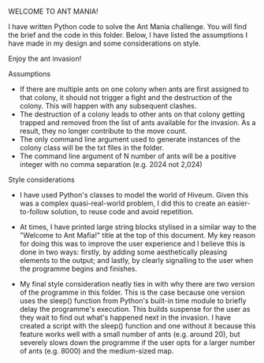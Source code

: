 WELCOME TO ANT MANIA!

I have written Python code to solve the Ant Mania challenge.
You will find the brief and the code in this folder.
Below, I have listed the assumptions I have made in my design and some considerations on style.

Enjoy the ant invasion!

Assumptions
- If there are multiple ants on one colony when ants are first assigned to that colony, it should not trigger a fight and the destruction of the colony. This will happen with any subsequent clashes.
- The destruction of a colony leads to other ants on that colony getting trapped and removed from the list of ants available for the invasion. As a result, they no longer contribute to the move count.
- The only command line argument used to generate instances of the colony class will be the txt files in the folder.
- The command line argument of N number of ants will be a positive integer with no comma separation (e.g. 2024 not 2,024)

Style considerations
- I have used Python's classes to model the world of Hiveum. Given this was a complex quasi-real-world problem, I did this to create an easier-to-follow solution, to reuse code and avoid repetition.

- At times, I have printed large string blocks stylised in a similar way to the "Welcome to Ant Mafia!" title at the top of this document. My key reason for doing this was to improve the user experience and I believe this is done in two ways: firstly, by adding some aesthetically pleasing elements to the output; and lastly, by clearly signalling to the user when the programme begins and finishes.

- My final style consideration neatly ties in with why there are two version of the programme in this folder. This is the case because one version uses the sleep() function from Python's built-in time module to briefly delay the programme's execution. This builds suspense for the user as they wait to find out what's happened next in the invasion. I have created a script with the sleep() function and one without it because this feature works well with a small number of ants (e.g. around 20), but severely slows down the programme if the user opts for a larger number of ants (e.g. 8000) and the medium-sized map.
